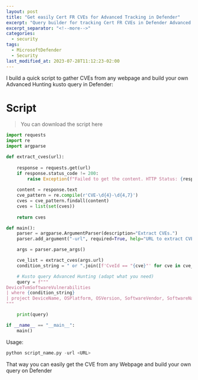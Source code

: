 ```yaml
---
layout: post
title: "Get easily Cert FR CVEs for Advanced Tracking in Defender"
excerpt: "Query builder for tracking Cert FR CVEs in Defender Advanced Tracking"
excerpt_separator: "<!--more-->"
categories:
  - security
tags:
  - MicrosoftDefender
  - Security
last_modified_at: 2023-07-28T11:12:23-02:00
---
```



I build a quick script to gather CVEs from any webpage and build your own Advanced Hunting kusto query in Defender: 


# Script


>You can download the script here

```python
import requests
import re
import argparse

def extract_cves(url):
   
    response = requests.get(url)
    if response.status_code != 200:
        raise Exception(f"Failed to get the content. HTTP Status: {response.status_code}")
    
    content = response.text
    cve_pattern = re.compile(r'CVE-\d{4}-\d{4,7}')
    cves = cve_pattern.findall(content)
    cves = list(set(cves))
    
    return cves

def main():
    parser = argparse.ArgumentParser(description="Extract CVEs.")
    parser.add_argument("-url", required=True, help="URL to extract CVEs from")

    args = parser.parse_args()

    cve_list = extract_cves(args.url)
    condition_string = " or ".join([f'CveId == "{cve}"' for cve in cve_list])

    # Kusto query Advanced Hunting (adapt what you need)
    query = f"""
DeviceTvmSoftwareVulnerabilities
| where {condition_string}
| project DeviceName, OSPlatform, OSVersion, SoftwareVendor, SoftwareName, CveId, VulnerabilitySeverityLevel, RecommendedSecurityUpdate
"""

    print(query)

if __name__ == "__main__":
    main()

```

Usage:

```python
python script_name.py -url <URL>

```

That way you can easily get the CVE from any Webpage and build your own query on Defender


